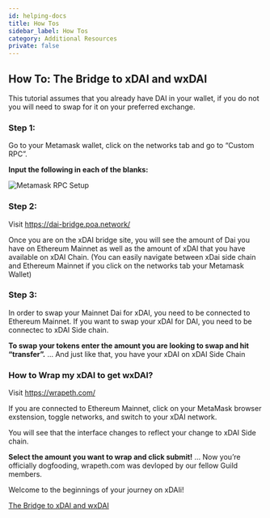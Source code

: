 ```yaml
---
id: helping-docs
title: How Tos
sidebar_label: How Tos
category: Additional Resources
private: false
---
```


## How To: The Bridge to xDAI and wxDAI

This tutorial assumes that you already have DAI in your wallet, if you do not you will need to swap for it on your preferred exchange.

### Step 1:

Go to your Metamask wallet, click on the networks tab and go to “Custom RPC”.

**Input the following in each of the blanks:**

<img src="https://i.imgur.com/vBnGM5N.png" alt="Metamask RPC Setup"/>

### Step 2:

Visit https://dai-bridge.poa.network/

Once you are on the xDAI bridge site, you will see the amount of Dai you have on Ethereum Mainnet as well as the amount of xDAI that you have available on xDAI Chain. (You can easily navigate between xDai side chain and Ethereum Mainnet if you click on the networks tab your Metamask Wallet)

### Step 3:

In order to swap your Mainnet Dai for xDAI, you need to be connected to Ethereum Mainnet. If you want to swap your xDAI for DAI, you need to be connectec to xDAI Side chain.

**To swap your tokens enter the amount you are looking to swap and hit “transfer”.**
… And just like that, you have your xDAI on xDAI Side Chain

### How to Wrap my xDAI to get wxDAI?

Visit https://wrapeth.com/

If you are connected to Ethereum Mainnet, click on your MetaMask browser exstension, toggle networks, and switch to your xDAI network.

You will see that the interface changes to reflect your change to xDAI Side chain.

**Select the amount you want to wrap and click submit!**
… Now you’re officially dogfooding, wrapeth.com was devloped by our fellow Guild members.

Welcome to the beginnings of your journey on xDAIi!

[The Bridge to xDAI and wxDAI](https://hackmd.io/lPKC0RPMRQujRn6do3cDUQ?view)

